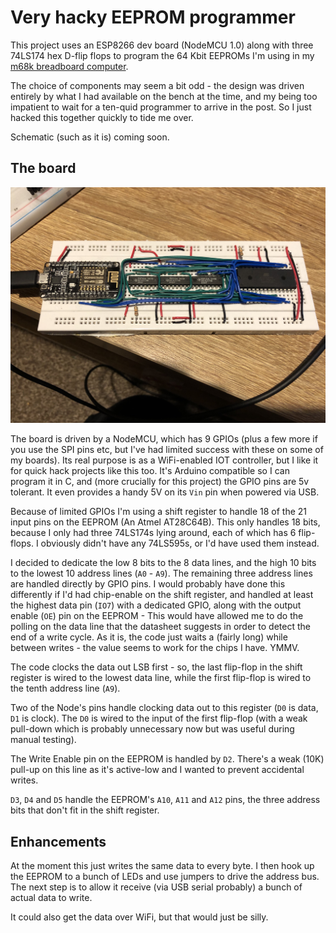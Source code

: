 # Very hacky EEPROM programmer

This project uses an ESP8266 dev board (NodeMCU 1.0) along with three 74LS174 hex D-flip flops to program the 64 Kbit EEPROMs 
I'm using in my [m68k breadboard computer](https://hackaday.io/project/164305-yet-another-m68k-homebrew).

The choice of components may seem a bit odd - the design was driven entirely by what I had available on the bench at the
time, and my being too impatient to wait for a ten-quid programmer to arrive in the post. So I just hacked this together
quickly to tide me over. 

Schematic (such as it is) coming soon. 

## The board

![Board image](board.jpg?raw=true "The board")

The board is driven by a NodeMCU, which has 9 GPIOs (plus a few more if you use the SPI pins etc, but I've had 
limited success with these on some of my boards). Its real purpose is as a WiFi-enabled IOT controller, but I like 
it for quick hack projects like this too. It's Arduino compatible so I can program it in C, and (more crucially for this
project) the GPIO pins are 5v tolerant. It even provides a handy 5V on its `Vin` pin when powered via USB.

Because of limited GPIOs I'm using a shift register to handle 18 of the 21 input pins on the EEPROM (An Atmel AT28C64B).
This only handles 18 bits, because I only had three 74LS174s lying around, each of which has 6 flip-flops. I obviously
didn't have any 74LS595s, or I'd have used them instead.

I decided to dedicate the low 8 bits to the 8 data lines, and the high 10 bits to the lowest 10 address lines (`A0` - `A9`).
The remaining three address lines are handled directly by GPIO pins. I would probably have done this differently if I'd
had chip-enable on the shift register, and handled at least the highest data pin (`IO7`) with a dedicated GPIO, along with
the output enable (`OE`) pin on the EEPROM - This would have allowed me to do the polling on the data line that
the datasheet suggests in order to detect the end of a write cycle. As it is, the code just waits a (fairly long) while
between writes - the value seems to work for the chips I have. YMMV.

The code clocks the data out LSB first - so, the last flip-flop in the shift register is wired to the lowest data line,
while the first flip-flop is wired to the tenth address line (`A9`).

Two of the Node's pins handle clocking data out to this register (`D0` is data, `D1` is clock). The `D0` is wired 
to the input of the first flip-flop (with a weak pull-down which is probably unnecessary now but was useful during 
manual testing).

The Write Enable pin on the EEPROM is handled by `D2`. There's a weak (10K) pull-up on this line as it's active-low and I 
wanted to prevent accidental writes.

`D3`, `D4` and `D5` handle the EEPROM's `A10`, `A11` and `A12` pins, the three address bits that don't fit in the
shift register.

## Enhancements

At the moment this just writes the same data to every byte. I then hook up the EEPROM to a bunch of LEDs and
use jumpers to drive the address bus. The next step is to allow it receive (via USB serial probably) a bunch
of actual data to write.

It could also get the data over WiFi, but that would just be silly.

